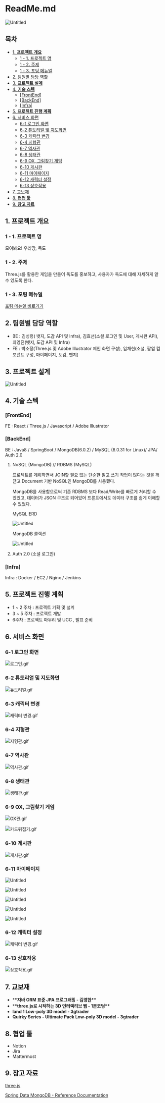 # ReadMe.md

![Untitled](resources/Untitled.png)
## 목차
  * [1. **프로젝트 개요**](#1------------)
    + [1 - 1. 프로젝트 명](#1---1-------)
    + [1 - 2. 주제](#1---2---)
    + [1 - 3. 포팅 메뉴얼](#1---3-------)
  * [2. 팀원별 담당 역할](#2----------)
  * [3. **프로젝트 설계**](#3------------)
  * [4. **기술 스텍**](#4----------)
    + [[FrontEnd]](#-frontend-)
    + [[BackEnd]](#-backend-)
    + [[Infra]](#-infra-)
  * [5. **프로젝트 진행 계획**](#5---------------)
  * [6. 서비스 화면](#6-------)
    + [6-1 로그인 화면](#6-1-------)
    + [6-2 튜토리얼 및 지도화면](#6-2------------)
    + [6-3 캐릭터 변경](#6-3-------)
    + [6-4 지형관](#6-4----)
    + [6-7 역사관](#6-7----)
    + [6-8 생태관](#6-8----)
    + [6-9 OX, 그림찾기 게임](#6-9-ox---------)
    + [6-10 게시판](#6-10----)
    + [6-11 마이페이지](#6-11------)
    + [6-12 캐릭터 설정](#6-12-------)
    + [6-13 상호작용](#6-13-----)
  * [7. 교보재](#7----)
  * [8. **협업 툴**](#8---------)
  * [9. **참고 자료**](#9----------)

## 1. **프로젝트 개요**

### 1 - 1. 프로젝트 명

모여봐요! 우리땅, 독도

### 1 - 2. 주제

Three.js를 활용한 게임을 만들어 독도를 홍보하고, 사용자가 독도에 대해 자세하게 알 수 있도록 한다.

### 1 - 3. 포팅 메뉴얼
[포팅 메뉴얼 바로가기](https://lab.ssafy.com/s07-final/S07P31D204/-/blob/master/exec/README.md)

## 2. 팀원별 담당 역할

- BE : 김성령( 뱃지, 도감 API 및 Infra), 김효선(소셜 로그인 및 User, 게시판 API), 최영진(뱃지, 도감 API 및 Infra)
- FE : 박소정(Three.js 및 Adobe Illustrator 메인 화면 구성), 임채현(소셜, 팝업 컴포넌트 구성, 마이페이지, 도감, 뱃지)

## 3. **프로젝트 설계**

![Untitled](resources/Untitled%201.png)

## 4. **기술 스텍**

### [FrontEnd]

FE : React / Three.js / Javascript / Adobe Illustrator

### [BackEnd]

BE : Java8 / SpringBoot / MongoDB(6.0.2) / MySQL (8.0.31 for Linux)/ JPA/ Auth 2.0

1. NoSQL (MongoDB) // RDBMS (MySQL)

   프로젝트를 계획하면서 JOIN할 필요 없는 단순한 읽고 쓰기 작업이 많다는 것을 깨닫고 Document 기반 NoSQL인 MongoDB를 사용했다.

   MongoDB를 사용함으로써 기존 RDBMS 보다 Read/Write를 빠르게 처리할 수 있었고, 데이터가 JSON 구조로 되어있어 프론트에서도 데이터 구조를 쉽게 이해할 수 있었다.

   MySQL ERD

   ![Untitled](resources/Untitled%202.png)

   MongoDB 콜렉션

   ![Untitled](resources/Untitled%203.png)

2. Auth 2.0 (소셜 로그인)

### [Infra]

Infra : Docker / EC2 / Nginx / Jenkins

## 5. **프로젝트 진행 계획**

- 1 ~ 2 주차 : 프로젝트 기획 및 설계
- 3 ~ 5 주차 : 프로젝트 개발
- 6주차 : 프로젝트 마무리 및 UCC , 발표 준비

## 6. 서비스 화면

### 6-1 로그인 화면

![로그인.gif](resources/%25EB%25A1%259C%25EA%25B7%25B8%25EC%259D%25B8.gif)

### 6-2 튜토리얼 및 지도화면

![듀토리얼.gif](resources/%25EB%2593%2580%25ED%2586%25A0%25EB%25A6%25AC%25EC%2596%25BC.gif)

### 6-3 캐릭터 변경

![캐릭터 변경.gif](resources/%25EC%25BA%2590%25EB%25A6%25AD%25ED%2584%25B0_%25EB%25B3%2580%25EA%25B2%25BD.gif)

### 6-4 지형관

![지형관.gif](resources/%25EC%25A7%2580%25ED%2598%2595%25EA%25B4%2580.gif)

### 6-7 역사관

![역사관.gif](resources/%25EC%2597%25AD%25EC%2582%25AC%25EA%25B4%2580.gif)

### 6-8 생태관

![생태관.gif](resources/%25EC%2583%259D%25ED%2583%259C%25EA%25B4%2580.gif)

### 6-9 OX, 그림찾기 게임

![OX관.gif](resources/OX%25EA%25B4%2580.gif)

![카드뒤집기.gif](resources/%25EC%25B9%25B4%25EB%2593%259C%25EB%2592%25A4%25EC%25A7%2591%25EA%25B8%25B0.gif)

### 6-10 게시판

![게시판.gif](resources/%25EA%25B2%258C%25EC%258B%259C%25ED%258C%2590.gif)

### 6-11 마이페이지

![Untitled](resources/Untitled%204.png)

![Untitled](resources/Untitled%205.png)

![Untitled](resources/Untitled%206.png)

![Untitled](resources/Untitled%207.png)

![Untitled](resources/Untitled%208.png)

### 6-12 캐릭터 설정

![캐릭터 변경.gif](resources/%25EC%25BA%2590%25EB%25A6%25AD%25ED%2584%25B0_%25EB%25B3%2580%25EA%25B2%25BD%201.gif)

### 6-13 상호작용

![상호작용.gif](resources/%25EC%2583%2581%25ED%2598%25B8%25EC%259E%2591%25EC%259A%25A9.gif)

## 7. 교보재

- \***\*자바 ORM 표준 JPA 프로그래밍 - 김영한\*\***
- \***\*three.js로 시작하는 3D 인터랙티브 웹 - 1분코딩\*\***
- **land 1 Low-poly 3D model - 3gtrader**
- **Quirky Series - Ultimate Pack Low-poly 3D model - 3gtrader**

## 8. **협업 툴**

- Notion
- Jira
- Mattermost

## 9. **참고 자료**

[three.js](https://threejs.org/docs/index.html#manual/en/introduction/Creating-a-scene)

[Spring Data MongoDB - Reference Documentation](https://docs.spring.io/spring-data/mongodb/docs/current/reference/html/#query-by-example)
